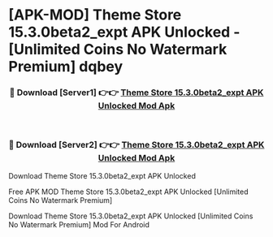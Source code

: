 # [APK-MOD] Theme Store 15.3.0beta2_expt APK Unlocked - [Unlimited Coins No Watermark Premium] dqbey



<div align="center">
<h3>🔴 Download [Server1] 👉👉 <a href="https://momento.my/?title=Theme_Store_15.3.0beta2_expt_APK_Unlocked">Theme Store 15.3.0beta2_expt APK Unlocked Mod Apk</a></h3><br>

<h3>🔴 Download [Server2] 👉👉 <a href="https://momento.my/?title=Theme_Store_15.3.0beta2_expt_APK_Unlocked">Theme Store 15.3.0beta2_expt APK Unlocked Mod Apk</a></h3>
</div>



Download Theme Store 15.3.0beta2_expt APK Unlocked 

Free APK MOD Theme Store 15.3.0beta2_expt APK Unlocked [Unlimited Coins No Watermark Premium]

Download Theme Store 15.3.0beta2_expt APK Unlocked [Unlimited Coins No Watermark Premium] Mod For Android
